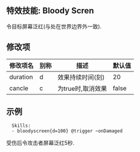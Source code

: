 特效技能: Bloody Scren
--------------------------

令目标屏幕泛红(与处在世界边界外一致).

修改项
----------

| 修改项名 | 别称    | 描述                                                                                                    | 默认值 |
|-----------|------------|----------------------------------------------------------------------------------------------------------------|---------------|
| duration | d | 效果持续时间(刻) | 20 |
| cancle | c | 为true时,取消效果 | false |

示例
--------

      Skills:
      - bloodyscreen{d=100} @trigger ~onDamaged

受伤后令攻击者屏幕泛红5秒.

